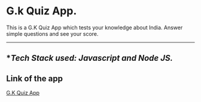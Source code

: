 # **G.k Quiz App.**
This is a G.K Quiz App which tests your knowledge about India.
Answer simple questions and see your score.

---
## **Tech Stack used: Javascript and Node JS.*

## **Link of the app**
[G.K Quiz App](https://replit.com/@Rohitprasad83/quizzapp?embed=1&output=1#index.js)
